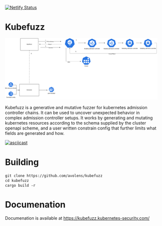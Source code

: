 [![Netlify Status](https://api.netlify.com/api/v1/badges/c6fd71ec-9f4e-4b7b-8c66-8847c80c315a/deploy-status)](https://app.netlify.com/sites/venerable-elf-25fd96/deploys)

# Kubefuzz

![](arch/architecture.drawio.png)

Kubefuzz is a generative and mutative fuzzer for kubernetes admission controller chains.
It can be used to uncover unexpected behavior in complex admission controller setups. It works
by generating and mutating kubernetes resources according to the schema supplied by the cluster
openapi scheme, and a user written constrain config that further limits what fields are generated
and how.

[![asciicast](https://asciinema.org/a/6rkj1Uy0S9t3ZOEBl9wbkUUu4.svg)](https://asciinema.org/a/6rkj1Uy0S9t3ZOEBl9wbkUUu4)

# Building

```
git clone https://github.com/avolens/kubefuzz
cd kubefuzz
cargo build -r 
```

# Documenation

Documenation is available at https://kubefuzz.kubernetes-security.com/
